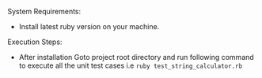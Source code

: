 System Requirements:
- Install latest ruby version on your machine.

Execution Steps:
- After installation Goto project root directory and run following command to execute all the unit test cases i.e `ruby test_string_calculator.rb`
